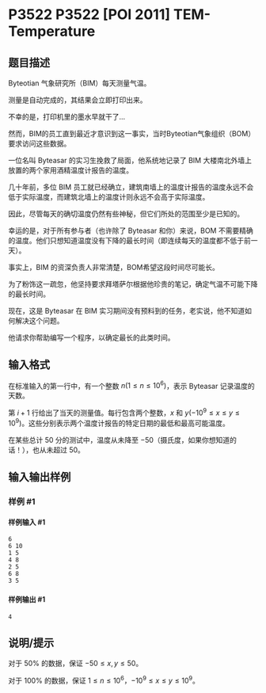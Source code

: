 # P3522 P3522 [POI 2011] TEM-Temperature

## 题目描述

Byteotian 气象研究所（BIM）每天测量气温。

测量是自动完成的，其结果会立即打印出来。

不幸的是，打印机里的墨水早就干了...

然而，BIM的员工直到最近才意识到这一事实，当时Byteotian气象组织（BOM）要求访问这些数据。

一位名叫 Byteasar 的实习生挽救了局面，他系统地记录了 BIM 大楼南北外墙上放置的两个家用酒精温度计报告的温度。

几十年前，多位 BIM 员工就已经确立，建筑南墙上的温度计报告的温度永远不会低于实际温度，而建筑北墙上的温度计则永远不会高于实际温度。

因此，尽管每天的确切温度仍然有些神秘，但它们所处的范围至少是已知的。

幸运的是，对于所有参与者（也许除了 Byteasar 和你）来说，BOM 不需要精确的温度。他们只想知道温度没有下降的最长时间（即连续每天的温度都不低于前一天）。

事实上，BIM 的资深负责人非常清楚，BOM希望这段时间尽可能长。

为了粉饰这一疏忽，他坚持要求拜塔萨尔根据他珍贵的笔记，确定气温不可能下降的最长时间。

现在，这是 Byteasar 在 BIM 实习期间没有预料到的任务，老实说，他不知道如何解决这个问题。

他请求你帮助编写一个程序，以确定最长的此类时间。

## 输入格式

在标准输入的第一行中，有一个整数 $n(1\le n\le 10^6)$，表示 Byteasar 记录温度的天数。

第 $i+1$ 行给出了当天的测量值。每行包含两个整数，$x$ 和 $y(-10^9\le x\le y\le 10^9)$。这些分别表示两个温度计报告的特定日期的最低和最高可能温度。

在某些总计 $50$ 分的测试中，温度从未降至 $-50$（摄氏度，如果你想知道的话！），也从未超过 $50$。

## 输入输出样例

### 样例 #1

#### 样例输入 #1

```
6
6 10
1 5
4 8
2 5
6 8
3 5
```

#### 样例输出 #1

```
4
```

## 说明/提示

对于 $50\%$ 的数据，保证 $-50 \le x,y \le 50$。

对于 $100\%$ 的数据，保证 $1\le n\le 10^6$，$-10^9\le x\le y\le 10^9$。
